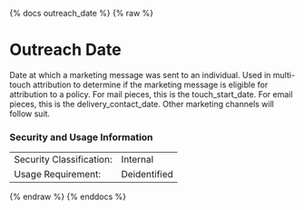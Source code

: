 {% docs outreach_date %}
{% raw %}

<a name="outreach_date"></a>
# Outreach Date

Date at which a marketing message was sent to an individual. Used in multi-touch attribution to determine if the 
marketing message is eligible for attribution to a policy. For mail pieces, this is the touch_start_date. For
email pieces, this is the delivery_contact_date. Other marketing channels will follow suit. 

### Security and Usage Information
|     |     |
| --- | --- |
| Security Classification: | Internal |
| Usage Requirement:       | Deidentified |

{% endraw %}
{% enddocs %}